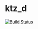 # ktz_d
[![Build Status](https://travis-ci.com/Konrad-Ziarko/ktz_d.svg?branch=master)](https://travis-ci.com/Konrad-Ziarko/ktz_d)
